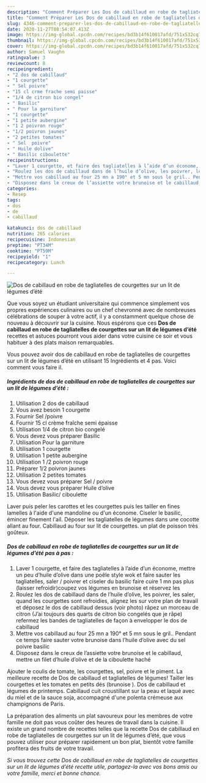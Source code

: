 ```yaml
---
description: "Comment Préparer Les Dos de cabillaud en robe de tagliatelles de courgettes sur un lit de légumes d’été"
title: "Comment Préparer Les Dos de cabillaud en robe de tagliatelles de courgettes sur un lit de légumes d’été"
slug: 4346-comment-preparer-les-dos-de-cabillaud-en-robe-de-tagliatelles-de-courgettes-sur-un-lit-de-legumes-dete
date: 2020-11-27T08:54:07.413Z
image: https://img-global.cpcdn.com/recipes/bd3b14f610017afd/751x532cq70/dos-de-cabillaud-en-robe-de-tagliatelles-de-courgettes-sur-un-lit-de-legumes-dete-photo-principale-de-la-recette.jpg
thumbnail: https://img-global.cpcdn.com/recipes/bd3b14f610017afd/751x532cq70/dos-de-cabillaud-en-robe-de-tagliatelles-de-courgettes-sur-un-lit-de-legumes-dete-photo-principale-de-la-recette.jpg
cover: https://img-global.cpcdn.com/recipes/bd3b14f610017afd/751x532cq70/dos-de-cabillaud-en-robe-de-tagliatelles-de-courgettes-sur-un-lit-de-legumes-dete-photo-principale-de-la-recette.jpg
author: Samuel Vaughn
ratingvalue: 3
reviewcount: 8
recipeingredient:
- "2 dos de cabillaud"
- "1 courgette"
- " Sel poivre"
- "15 cl crme frache semi paisse"
- "1/4 de citron bio congel"
- " Basilic"
- " Pour la garniture"
- "1 courgette"
- "1 petite aubergine"
- "1 2 poivron rouge"
- "1/2 poivron jaunes"
- "2 petites tomates"
- " Sel  poivre"
- " Huile dolive"
- " Basilic ciboulette"
recipeinstructions:
- "Laver 1 courgette, et faire des tagliatelles à l’aide d’un économe, mettre un peu d’huile d’olive dans une poêle style wok et faire sauter les tagliatelles, saler / poivrer et ciseler du basilic faire cuire 1 mn pas plus (laisser refroidir)coupez vos légumes en brunoise et réservez les"
- "Roulez les dos de cabillaud dans de l’huile d’olive, les poivrer, les saler, quand les courgettes sont refroidies, alignez les sur votre plan de travail et déposez le dos de cabillaud dessus (voir photo) râpez un morceau de citron (J’ai toujours des quarts de citron bio congelés que je râpe) refermez les bandes de tagliatelles de façon à envelopper le dos de cabillaud"
- "Mettre vos cabillaud au four 25 mn a 190° et 5 mn sous le gril.. Pendant ce temps faire sauter votre brunoise dans l’huile d’olive avec du sel poivre basilic"
- "Disposez dans le creux de l’assiette votre brunoise et le cabillaud, mettre un filet d’huile d’olive et de la ciboulette haché"
categories:
- Resep
tags:
- dos
- de
- cabillaud

katakunci: dos de cabillaud 
nutrition: 265 calories
recipecuisine: Indonesian
preptime: "PT34M"
cooktime: "PT59M"
recipeyield: "1"
recipecategory: Lunch

---
```



![Dos de cabillaud en robe de tagliatelles de courgettes sur un lit de légumes d’été](https://img-global.cpcdn.com/recipes/bd3b14f610017afd/751x532cq70/dos-de-cabillaud-en-robe-de-tagliatelles-de-courgettes-sur-un-lit-de-legumes-dete-photo-principale-de-la-recette.jpg)

Que vous soyez un étudiant universitaire qui commence simplement vos propres expériences culinaires ou un chef chevronné avec de nombreuses célébrations de souper à votre actif, il y a constamment quelque chose de nouveau à découvrir sur la cuisine. Nous espérons que ces <strong> Dos de cabillaud en robe de tagliatelles de courgettes sur un lit de légumes d’été </strong> recettes et astuces pourront vous aider dans votre cuisine ce soir et vous habituer à des plats maison remarquables.

<!--inarticleads1-->

Vous pouvez avoir dos de cabillaud en robe de tagliatelles de courgettes sur un lit de légumes d’été en utilisant 15 Ingrédients et 4 pas. Voici comment vous faire il.

##### Ingrédients de dos de cabillaud en robe de tagliatelles de courgettes sur un lit de légumes d’été :

1. Utilisation 2 dos de cabillaud
1. Vous avez besoin 1 courgette
1. Fournir  Sel /poivre
1. Fournir 15 cl crème fraîche semi épaisse
1. Utilisation 1/4 de citron bio congelé
1. Vous devez vous préparer  Basilic
1. Utilisation  Pour la garniture
1. Utilisation 1 courgette
1. Utilisation 1 petite aubergine
1. Utilisation 1 /2 poivron rouge
1. Préparer 1/2 poivron jaunes
1. Utilisation 2 petites tomates
1. Vous devez vous préparer  Sel / poivre
1. Vous devez vous préparer  Huile d’olive
1. Utilisation  Basilic/ ciboulette


Laver puis peler les carottes et les courgettes puis les tailler en fines lamelles à l&#39;aide d&#39;une mandoline ou d&#39;un économe. Ciseler le basilic, émincer finement l&#39;ail. Déposer les tagliatelles de légumes dans une cocotte allant au four. Cabillaud au four sur lit de courgettes. un plat de poisson très goûteux. 

<!--inarticleads2-->

##### Dos de cabillaud en robe de tagliatelles de courgettes sur un lit de légumes d’été pas à pas :

1. Laver 1 courgette, et faire des tagliatelles à l’aide d’un économe, mettre un peu d’huile d’olive dans une poêle style wok et faire sauter les tagliatelles, saler / poivrer et ciseler du basilic faire cuire 1 mn pas plus (laisser refroidir)coupez vos légumes en brunoise et réservez les
1. Roulez les dos de cabillaud dans de l’huile d’olive, les poivrer, les saler, quand les courgettes sont refroidies, alignez les sur votre plan de travail et déposez le dos de cabillaud dessus (voir photo) râpez un morceau de citron (J’ai toujours des quarts de citron bio congelés que je râpe) refermez les bandes de tagliatelles de façon à envelopper le dos de cabillaud
1. Mettre vos cabillaud au four 25 mn a 190° et 5 mn sous le gril.. Pendant ce temps faire sauter votre brunoise dans l’huile d’olive avec du sel poivre basilic
1. Disposez dans le creux de l’assiette votre brunoise et le cabillaud, mettre un filet d’huile d’olive et de la ciboulette haché


Ajouter le coulis de tomate, les courgettes, sel, poivre et le piment. La meilleure recette de Dos de cabillaud et tagliatelles de légumes! Tailler les courgettes et les tomates en petits dés (brunoise ). Dos de cabillaud et légumes de printemps. Cabillaud cuit croustillant sur la peau et laqué avec du miel et de la sauce soja, accompagné d&#39;une polenta crémeuse aux champignons de Paris. 

<!--inarticleads1-->

<p>
La préparation des aliments un plat savoureux pour les membres de votre famille ne doit pas vous coûter des heures de travail dans la cuisine. Il existe un grand nombre de recettes telles que la recette Dos de cabillaud en robe de tagliatelles de courgettes sur un lit de légumes d’été, que vous pouvez utiliser pour préparer rapidement un bon plat, bientôt votre famille profitera des fruits de votre travail.
</p>

<p>
<i>Si vous trouvez cette Dos de cabillaud en robe de tagliatelles de courgettes sur un lit de légumes d’été recette utile, partagez-la avec vos bons amis ou votre famille, merci et bonne chance.</i>
</p>
